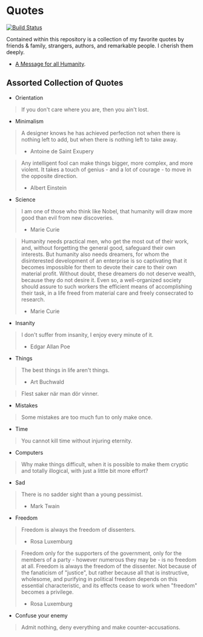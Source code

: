 # Quotes

[![Build Status](https://travis-ci.org/mewmew/quotes.svg?branch=master)](https://travis-ci.org/mewmew/quotes)

Contained within this repository is a collection of my favorite quotes by
friends & family, strangers, authors, and remarkable people. I cherish them
deeply.

* [A Message for all Humanity][].

[A Message for all Humanity]: https://raw.github.com/mewmew/quotes/master/A%20Message%20for%20all%20Humanity/message.pdf

## Assorted Collection of Quotes

* Orientation

> If you don't care where you are, then you ain't lost.

* Minimalism

> A designer knows he has achieved perfection
> not when there is nothing left to add,
> but when there is nothing left to take away.
>
>    - Antoine de Saint Exupery

> Any intelligent fool can make things bigger, more complex, and more violent. It takes a touch of genius - and a lot of courage - to move in the opposite direction.
>
>    - Albert Einstein

* Science

> I am one of those who think like Nobel, that humanity will draw more good than evil from new discoveries.
>
>    - Marie Curie

> Humanity needs practical men, who get the most out of their work, and, without forgetting the general good, safeguard their own interests. But humanity also needs dreamers, for whom the disinterested development of an enterprise is so captivating that it becomes impossible for them to devote their care to their own material profit. Without doubt, these dreamers do not deserve wealth, because they do not desire it. Even so, a well-organized society should assure to such workers the efficient means of accomplishing their task, in a life freed from material care and freely consecrated to research.
>
>    - Marie Curie

* Insanity

> I don't suffer from insanity, I enjoy every minute of it.
>
>    - Edgar Allan Poe

* Things

> The best things in life aren't things.
>
>    - Art Buchwald

> Flest saker när man dör vinner.

* Mistakes

> Some mistakes are too much fun to only make once.

* Time

> You cannot kill time without injuring eternity.

* Computers

> Why make things difficult, when it is possible to make them cryptic and totally
illogical, with just a little bit more effort?

* Sad

> There is no sadder sight than a young pessimist.
>
>    - Mark Twain

* Freedom

> Freedom is always the freedom of dissenters.
>
>    - Rosa Luxemburg

> Freedom only for the supporters of the government, only for the members of a party - however numerous they may be - is no freedom at all. Freedom is always the freedom of the dissenter. Not because of the fanaticism of "justice", but rather because all that is instructive, wholesome, and purifying in political freedom depends on this essential characteristic, and its effects cease to work when "freedom" becomes a privilege.
>
>    - Rosa Luxemburg

* Confuse your enemy

> Admit nothing, deny everything and make counter-accusations.
